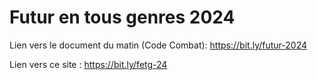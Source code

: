 # Futur en tous genres 2024

Lien vers le document du matin (Code Combat): https://bit.ly/futur-2024

Lien vers ce site : https://bit.ly/fetg-24
